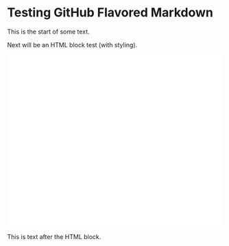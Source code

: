 # Testing GitHub Flavored Markdown

This is the start of some text.

Next will be an HTML block test (with styling).

<!-- #region Challenge Description -->
<div align="center">
    <img src="challenge.svg" width="600" height="400">
</div>
<!-- #endregion -->

This is text after the HTML block.
